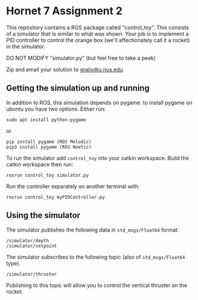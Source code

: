 # Hornet 7 Assignment 2

This repository contains a ROS package called "control_toy". This consists of a simulator that is similar to what was shown. Your job is to implement a PID controller to control the orange box (we'll affectionately call it a rocket) in the simulator.

DO NOT MODIFY "simulator.py" (but feel free to take a peek)

Zip and email your solution to grajiv@u.nus.edu

## Getting the simulation up and running

In addition to ROS, this simulation depends on pygame. to install pygame on ubuntu you have two options. Either run:

```
sudo apt install python-pygame
```

or

```
pip install pygame (ROS Melodic)
pip3 install pygame (ROS Noetic)
```

To run the simulator add `control_toy` into your catkin workspace. Build the catkin workspace then run:

```
rosrun control_toy simulator.py
```

Run the controller separately on another terminal with:

```
rosrun control_toy myPIDController.py
```

## Using the simulator

The simulator publishes the following data in `std_msgs/Float64` format:

```
/simulator/depth
/simulator/setpoint
```

The simulator subscribes to the following topic (also of `std_msgs/Float64` type). 

```
/simulator/thruster
```
Publishing to this topic will allow you to control the vertical thruster on the rocket.
